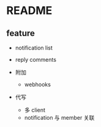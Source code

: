 # README

## feature

- notification list
- reply comments

- 附加
  - webhooks

- 代写
  - 多 client
  - notification 与 member 关联
